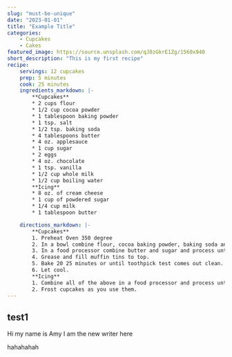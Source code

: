 ```yaml
---
slug: "must-be-unique"
date: "2023-01-01"
title: "Example Title"
categories:
    - Cupcakes
    - Cakes
featured_image: https://source.unsplash.com/qJ0zGkrE1Zg/1560x940
short_description: "This is my first recipe"
recipe:
    servings: 12 cupcakes
    prep: 5 minutes
    cook: 25 minutes
    ingredients_markdown: |-
        **Cupcakes**
        * 2 cups flour
        * 1/2 cup cocoa powder
        * 1 tablespoon baking powder
        * 1 tsp. salt
        * 1/2 tsp. baking soda
        * 4 tablespoons butter
        * 4 oz. applesauce
        * 1 cup sugar
        * 2 eggs
        * 4 oz. chocolate
        * 1 tsp. vanilla
        * 1/2 cup whole milk
        * 1/2 cup boiling water
        **Icing**
        * 8 oz. of cream cheese
        * 1 cup of powdered sugar
        * 1/4 cup milk
        * 1 tablespoon butter

    directions_markdown: |-
        **Cupcakes**
        1. Preheat Oven 350 degree
        2. In a bowl combine flour, cocoa baking powder, baking soda and salt.
        3. In a food processor combine butter and sugar and process until smooth. Add the eggs, 4 oz. of chocolate pieces and vanilla. Add half of the flour mixture and ½ of the milk. Process and add the other half of the flour and the remainder of the milk. Slowly, add the hot water.
        4. Grease and fill muffin tins to top.
        5. Bake 20 25 minutes or until toothpick test comes out clean.
        6. Let cool.
        **Icing**
        1. Combine all of the above in a food processor and process until smooth. Refrigerate.
        2. Frost cupcakes as you use them.
---
```


## test1

Hi my name is Amy I am the new writer here

hahahahah
